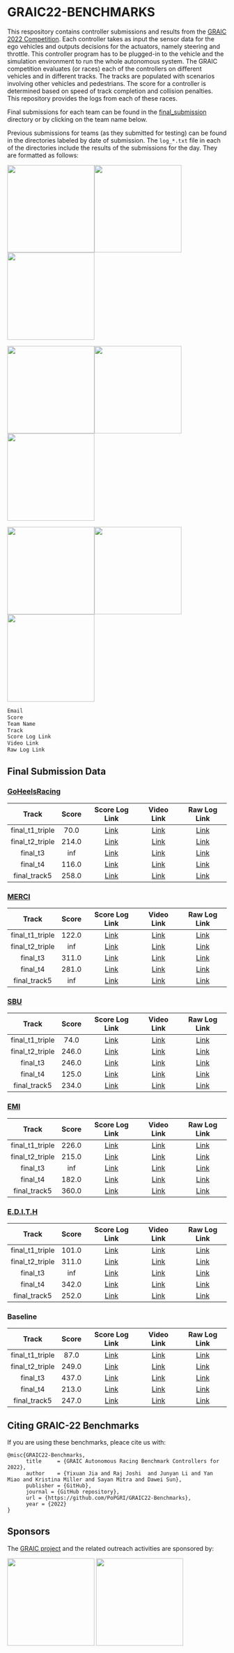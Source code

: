 # GRAIC22-BENCHMARKS

This respository contains controller submissions and results from the [GRAIC 2022 Competition](https://popgri.github.io/Race/). Each controller takes as input the sensor data for the ego vehicles and outputs decisions for the actuators, namely steering and throttle. This controller program has to be plugged-in to the vehicle and the simulation environment to run the whole autonomous system. The GRAIC competition evaluates (or races) each of the controllers on different vehicles and in different tracks. The tracks are populated with scenarios involving other vehicles and pedestrians. The score for a controller is determined based on speed of track completion and collision penalties. This repository provides the logs from each of these races. 



Final submissions for each team can be found in the [final_submission](/final_submission/) directory or by clicking on the team name below.

Previous submissions for teams (as they submitted for testing) can be found in the directories labeled by date of submission.
The `log_*.txt` file in each of the directories include the results of the submissions for the day. They are formatted as follows:


<img src="figs/H2H1.gif" width="200"/><img src="figs/H2H2.gif" width="200"/><img src="figs/H2H3.gif" width="200"/> 

<img src="figs/H2H4.gif" width="200"/><img src="figs/H2H5.gif" width="200"/><img src="figs/H2H6.gif" width="200"/> 

<img src="figs/H2H7.gif" width="200"/><img src="figs/H2H8.gif" width="200"/><img src="figs/H2H9.gif" width="200"/> 


```bash
Email
Score
Team Name
Track
Score Log Link
Video Link
Raw Log Link
```

## Final Submission Data

### [GoHeelsRacing](/final_submission/GoHeelsRacing/)

|      Track      | Score |                                        Score Log Link                                       |                                          Video Link                                         |                                         Raw Log Link                                        |
|:---------------:|:-----:|:-------------------------------------------------------------------------------------------:|:-------------------------------------------------------------------------------------------:|:-------------------------------------------------------------------------------------------:|
| final_t1_triple |  70.0 | [Link](https://drive.google.com/file/d/1vi6D3MTOL68WtTIddoocn0UEK7y6mcsH/view?usp=drivesdk) | [Link](https://drive.google.com/file/d/1Uq-kYSJ5NbGvh1NDg9AwwAIH78FKQEH6/view?usp=drivesdk) | [Link](https://drive.google.com/file/d/1mncgsq4DNSc3Kv1gMQsholW3rGOnV0xy/view?usp=drivesdk) |
| final_t2_triple | 214.0 | [Link](https://drive.google.com/file/d/1eiriTyv42If0N4c3jqRoxqH2dqzRwJ-K/view?usp=drivesdk) | [Link](https://drive.google.com/file/d/1cgKBY9fugnOjbOHEDw_XTtO46FQ5rx0t/view?usp=drivesdk) | [Link](https://drive.google.com/file/d/19HEmOt66Jbk9xnVs90YrHtr_zC4yXQrr/view?usp=drivesdk) |
|     final_t3    |  inf  | [Link](https://drive.google.com/file/d/1rBAeXvjccZ3xZlYpWfsHfeYghqJ8N_mn/view?usp=drivesdk) | [Link](https://drive.google.com/file/d/1mSzLpzeFOriwZFTCMex-eoqHw33ASImJ/view?usp=drivesdk) | [Link](https://drive.google.com/file/d/1cUFSbhdTFbfTdQJmyA9wXUAnV8ZUyDFf/view?usp=drivesdk) |
|     final_t4    | 116.0 | [Link](https://drive.google.com/file/d/1FC7HGJ0EKCIw-fitLDcWusdBSknEyN5J/view?usp=drivesdk) | [Link](https://drive.google.com/file/d/1r1DSnF4wTpaPNPczZ933c_IfcrcMRA-z/view?usp=drivesdk) | [Link](https://drive.google.com/file/d/1lr4_u0RFIXbNt3PHUwP-fQRAdyNe5LTW/view?usp=drivesdk) |
|   final_track5  | 258.0 | [Link](https://drive.google.com/file/d/1xvJ2kcxeFsOgwEEt0wL4peKccgslI4kX/view?usp=drivesdk) | [Link](https://drive.google.com/file/d/1Zi168Cun8F57DPyPuMdSyjTODihCI7o7/view?usp=drivesdk) | [Link](https://drive.google.com/file/d/1PMdtgrjCeZI1UGJyqRKUHH5icvIusJB9/view?usp=drivesdk) |

### [MERCI](/final_submission/MERCI/)

|      Track      | Score |                                        Score Log Link                                       |                                          Video Link                                         |                                         Raw Log Link                                        |
|:---------------:|:-----:|:-------------------------------------------------------------------------------------------:|:-------------------------------------------------------------------------------------------:|:-------------------------------------------------------------------------------------------:|
| final_t1_triple | 122.0 | [Link](https://drive.google.com/file/d/1Gpfa6qM_BF5CHzaqr9_HYNuENr3lUwtd/view?usp=drivesdk) | [Link](https://drive.google.com/file/d/1v0rNA-POIlMhl6p6iGjauDK3JxHJBsQr/view?usp=drivesdk) | [Link](https://drive.google.com/file/d/1ClXcCbhvOAX6OEylPls2uu0Mg0Lb7P68/view?usp=drivesdk) |
| final_t2_triple |  inf  | [Link](https://drive.google.com/file/d/1l_sZNWWcEpF79Ba9e53HZhgnjeKJDllZ/view?usp=drivesdk) | [Link](https://drive.google.com/file/d/1frb9TumSUEnL3qP69j0uhpNl2Q5e_y7C/view?usp=drivesdk) | [Link](https://drive.google.com/file/d/10tngZdoGN726l43lvf55ZqNsUG5kfY_W/view?usp=drivesdk) |
|     final_t3    | 311.0 | [Link](https://drive.google.com/file/d/1BA8I2T8768rbT-KtCILQuQlz4cXCznWa/view?usp=drivesdk) | [Link](https://drive.google.com/file/d/1UcuNeRdM4mv6v3KG7DRRJDHOlQ5sQ59g/view?usp=drivesdk) | [Link](https://drive.google.com/file/d/1I-OWiKLtLWrrdAd5Hb3D8Cbm8t9iTRGj/view?usp=drivesdk) |
|     final_t4    | 281.0 | [Link](https://drive.google.com/file/d/1PGbptYzfQwyP6NJiuSRbYLLbKk7yI0so/view?usp=drivesdk) | [Link](https://drive.google.com/file/d/1wfeKUverb8Olt0M_kXWvqx9Pkayszq0N/view?usp=drivesdk) | [Link](https://drive.google.com/file/d/1vBa4atBSJ1ah2L0zXX51fJcsfgf1pKKp/view?usp=drivesdk) |
|   final_track5  |  inf  | [Link](https://drive.google.com/file/d/1sFKUjQBzRw8aPnlamXDJ-bA1_MPHkiqZ/view?usp=drivesdk) | [Link](https://drive.google.com/file/d/1h4i9KK9UaBs2vq9f3csKzfH_JdqXhssk/view?usp=drivesdk) | [Link](https://drive.google.com/file/d/1U0GG-UHUNglYENgYHYkEBounqTpyRTKM/view?usp=drivesdk) |

### [SBU](/final_submission/SBU/)

|      Track      | Score |                                        Score Log Link                                       |                                          Video Link                                         |                                         Raw Log Link                                        |
|:---------------:|:-----:|:-------------------------------------------------------------------------------------------:|:-------------------------------------------------------------------------------------------:|:-------------------------------------------------------------------------------------------:|
| final_t1_triple |  74.0 | [Link](https://drive.google.com/file/d/10chAkfRZNhMXXbOoUYkYX1VAUI44deTB/view?usp=drivesdk) | [Link](https://drive.google.com/file/d/15J4GqBmi4kmk6aq4sNdKdZ9EnHmO-6Xq/view?usp=drivesdk) | [Link](https://drive.google.com/file/d/1z-r2uLEFAStTnB3N4u7HeEGQmPzWvwz8/view?usp=drivesdk) |
| final_t2_triple | 246.0 | [Link](https://drive.google.com/file/d/19K8Br6XXlqh5uwiuFAlf5sc9AE_vZMyX/view?usp=drivesdk) | [Link](https://drive.google.com/file/d/1gxvMp-u6FA7f9AReQw88G4GqhTEuDuxU/view?usp=drivesdk) | [Link](https://drive.google.com/file/d/1Daf9AwW-IyWDOZoQfi5AoTLXqTUpuRxs/view?usp=drivesdk) |
|     final_t3    | 246.0 | [Link](https://drive.google.com/file/d/17XCYqLEGJejqeSP77YaDeME0zS7gpP_P/view?usp=drivesdk) | [Link](https://drive.google.com/file/d/1UY518XQTWKL09PnHvDzIXS99_9dSlJ62/view?usp=drivesdk) | [Link](https://drive.google.com/file/d/1oq2bhec7eI-GWNvL4LPEp9a8DEA7flwD/view?usp=drivesdk) |
|     final_t4    | 125.0 | [Link](https://drive.google.com/file/d/1rbeUD3u06BPyU7UTqslVwyRqRKl-Mvfl/view?usp=drivesdk) | [Link](https://drive.google.com/file/d/1mH9nZ7sFzzkASo2zHKKS9V9WdjKeKAl-/view?usp=drivesdk) | [Link](https://drive.google.com/file/d/19dIKj4WMaM3fjFVeMIkdR2PSxmDqZFhZ/view?usp=drivesdk) |
|   final_track5  | 234.0 | [Link](https://drive.google.com/file/d/1v5AuGATOba-ACo2_fm6A_0avYmD2ISpV/view?usp=drivesdk) | [Link](https://drive.google.com/file/d/12KNLKDTWsA898uQofueYc4I0Bu3LPO_N/view?usp=drivesdk) | [Link](https://drive.google.com/file/d/1XdV7OflZGA0FVqOUjjGH22P6PVnHYGFo/view?usp=drivesdk) |

### [EMI](/final_submission/EMI/)

|      Track      | Score |                                        Score Log Link                                       |                                          Video Link                                         |                                         Raw Log Link                                        |
|:---------------:|:-----:|:-------------------------------------------------------------------------------------------:|:-------------------------------------------------------------------------------------------:|:-------------------------------------------------------------------------------------------:|
| final_t1_triple | 226.0 | [Link](https://drive.google.com/file/d/1hjVg8TIhQt0U8tqo7GUT4bW7zadCUeOo/view?usp=drivesdk) | [Link](https://drive.google.com/file/d/12DI4B-q4cDTXNmPKAAQUu2SkS1qmpK9u/view?usp=drivesdk) | [Link](https://drive.google.com/file/d/1pBT9z8aLFv9NUoJoB44pTCHPR1t8t33Q/view?usp=drivesdk) |
| final_t2_triple | 215.0 | [Link](https://drive.google.com/file/d/1-EjHEBa4dorpf7DPeOG94f-hQzZGfSnc/view?usp=drivesdk) | [Link](https://drive.google.com/file/d/1cyU2EUaRpFP834z650EKriV-zfz4iaes/view?usp=drivesdk) | [Link](https://drive.google.com/file/d/10GhCN2lI6_Xa69KKo2kF1IUi2JB-PcpJ/view?usp=drivesdk) |
|     final_t3    |  inf  | [Link](https://drive.google.com/file/d/1YG__2hnOGaOp5LJq-Q-_A8NEkBZ7IIfG/view?usp=drivesdk) | [Link](https://drive.google.com/file/d/1nMGjtJ9XeMQ9IX4Aomb1vWWOTLyIK2eY/view?usp=drivesdk) | [Link](https://drive.google.com/file/d/1LgLFFZJW_wedQxuVuGcZkKAh_NodfjIO/view?usp=drivesdk) |
|     final_t4    | 182.0 | [Link](https://drive.google.com/file/d/1DlDuBCBIeiTx1PvJI2Ec8o8v96p-FxA4/view?usp=drivesdk) | [Link](https://drive.google.com/file/d/1QvQOM5hwbRRWDjg_g8zO1z8vDQelmVb8/view?usp=drivesdk) | [Link](https://drive.google.com/file/d/17drGT6hspvQN43tanoFkFw7HrogqCyI9/view?usp=drivesdk) |
|   final_track5  | 360.0 | [Link](https://drive.google.com/file/d/1qCf6s-fTwRN3_JJxyGunkZl01UgvmQRb/view?usp=drivesdk) | [Link](https://drive.google.com/file/d/1Iiy2BfigWgGhqjgYbLZi4JIxNpYYvWT4/view?usp=drivesdk) | [Link](https://drive.google.com/file/d/1X_Tm1yAxjgMNHAyPIgwoy8Ol-O9H6QL-/view?usp=drivesdk) |

### [E.D.I.T.H](/final_submission/E.D.I.T.H/)

|      Track      | Score |                                        Score Log Link                                       |                                          Video Link                                         |                                         Raw Log Link                                        |
|:---------------:|:-----:|:-------------------------------------------------------------------------------------------:|:-------------------------------------------------------------------------------------------:|:-------------------------------------------------------------------------------------------:|
| final_t1_triple | 101.0 | [Link](https://drive.google.com/file/d/1SjRvsrATkFApVXGZVs_hQjy2pvyvxoU6/view?usp=drivesdk) | [Link](https://drive.google.com/file/d/1WG7hKuICGd2P9b1E0o5vi6nKFH1P2qtp/view?usp=drivesdk) | [Link](https://drive.google.com/file/d/1zDb5vFNDj9OQNZ-C6TmUFFYkTi7j9Sci/view?usp=drivesdk) |
| final_t2_triple | 311.0 | [Link](https://drive.google.com/file/d/1ZdRbB7HqCYXdfH1w2ewTDgRi4dm3w3Kv/view?usp=drivesdk) | [Link](https://drive.google.com/file/d/1d8Wm1-zgF89n0YkTm-lFi8ZeyKwOUsVX/view?usp=drivesdk) | [Link](https://drive.google.com/file/d/1Fak1NNzGRLsxbM1-aT5da2TIAVP_C7Dt/view?usp=drivesdk) |
|     final_t3    |  inf  | [Link](https://drive.google.com/file/d/1HOKDT7yCJcDKVVLPrQP9Xgl8u9B3HiTz/view?usp=drivesdk) | [Link](https://drive.google.com/file/d/1a4gOfbU23S4IEGJ0sYvKiQCBxiJse2MN/view?usp=drivesdk) | [Link](https://drive.google.com/file/d/1GFduxgq1V6_K8UZMszRJKzU1yac3pOcH/view?usp=drivesdk) |
|     final_t4    | 342.0 | [Link](https://drive.google.com/file/d/1h-Em95uL2z8V-vrf7lCEOypecn_D73ka/view?usp=drivesdk) | [Link](https://drive.google.com/file/d/1Ge6aalZ0e5I9PMhaWx8-iBESoMKq29Ss/view?usp=drivesdk) | [Link](https://drive.google.com/file/d/16OxIIp0MPgHsZYkW6mMfKoU4LAEFVqAe/view?usp=drivesdk) |
|   final_track5  | 252.0 | [Link](https://drive.google.com/file/d/1DvGtLh8nllyzW_NOKqztyN4OxbZXIYhJ/view?usp=drivesdk) | [Link](https://drive.google.com/file/d/1ZWLpXqjaLoB6a5sotwMqUj1oPDa_Ey-W/view?usp=drivesdk) | [Link](https://drive.google.com/file/d/1Grv_rwIBt4KSMqwrX39RZXGojygJC0Ky/view?usp=drivesdk) |

### Baseline

|      Track      | Score |                                        Score Log Link                                       |                                          Video Link                                         |                                         Raw Log Link                                        |
|:---------------:|:-----:|:-------------------------------------------------------------------------------------------:|:-------------------------------------------------------------------------------------------:|:-------------------------------------------------------------------------------------------:|
| final_t1_triple |  87.0 | [Link](https://drive.google.com/file/d/1ho68XA4jTKt5L5-9dTFVrXqHF09KrZBH/view?usp=drivesdk) | [Link](https://drive.google.com/file/d/1cGI_RU1ypOOPrU6iVAdmLhiW2gumh0kt/view?usp=drivesdk) | [Link](https://drive.google.com/file/d/1KQrec6Kn-FCDTVRfllbH0SHxX0ykq9Ch/view?usp=drivesdk) |
| final_t2_triple | 249.0 | [Link](https://drive.google.com/file/d/10RZ1EjAVQu-llwupx7UNUu_OhiEsIung/view?usp=drivesdk) | [Link](https://drive.google.com/file/d/1f7mQXPdQlcKe6CtHtOlN9kz6bUKWdYQd/view?usp=drivesdk) | [Link](https://drive.google.com/file/d/1Mc7YDmHuB9LWqANVVz5dFrvdVo_Vi8vH/view?usp=drivesdk) |
|     final_t3    | 437.0 | [Link](https://drive.google.com/file/d/1AcGbmFl5HIwyuytBd30wx7NPlMb-Bh0X/view?usp=drivesdk) | [Link](https://drive.google.com/file/d/1VwvQ6A5SiZE5UB_VRSj55G4YtWrbV7oY/view?usp=drivesdk) | [Link](https://drive.google.com/file/d/1JfjMeCNki4NLxX2MUJJQe_PBprnyGYjo/view?usp=drivesdk) |
|     final_t4    | 213.0 | [Link](https://drive.google.com/file/d/14pjOGk-QAbg23sbENNJgCc9H1eZR713y/view?usp=drivesdk) | [Link](https://drive.google.com/file/d/1Nts-zouq-deegx93-UshSa9dLebuGQTe/view?usp=drivesdk) | [Link](https://drive.google.com/file/d/163eeBkc-Mr9UCqJKHB4lnLW6wSh4lY3P/view?usp=drivesdk) |
|   final_track5  | 247.0 | [Link](https://drive.google.com/file/d/1Lv2o15kNYzZ2mekkcvFGNSZ47kPFN9BM/view?usp=drivesdk) | [Link](https://drive.google.com/file/d/1_fnW8o_m-Cf5_IhvZdWow_cOlRuHoAVO/view?usp=drivesdk) | [Link](https://drive.google.com/file/d/1EKqr6N_D751QOufVd2jz_LLStYg0wdSy/view?usp=drivesdk) |

## Citing GRAIC-22 Benchmarks

If you are using these benchmarks, pleace cite us with: 

```{
@misc{GRAIC22-Benchmarks,
      title     = {GRAIC Autonomous Racing Benchmark Controllers for 2022},
      author    = {Yixuan Jia and Raj Joshi  and Junyan Li and Yan Miao and Kristina Miller and Sayan Mitra and Dawei Sun},
      publisher = {GitHub},
      journal = {GitHub repository},
      url = {https://github.com/PoPGRI/GRAIC22-Benchmarks},
      year = {2022}
}  
```
## Sponsors 

The [GRAIC project](https://popgri.github.io/Race/) and the related outreach activities are sponsored by:

[<img src="https://www.nsf.gov/images/logos/NSF_4-Color_bitmap_Logo.png" width="200"/>](https://beta.nsf.gov/funding/opportunities/formal-methods-field-fmitf)
[<img src="https://media.defense.gov/2020/Mar/11/2002263032/1920/1080/0/200311-D-IM742-2002.PNG" width="200"/>](https://cps-vo.org/group/SoS/)

